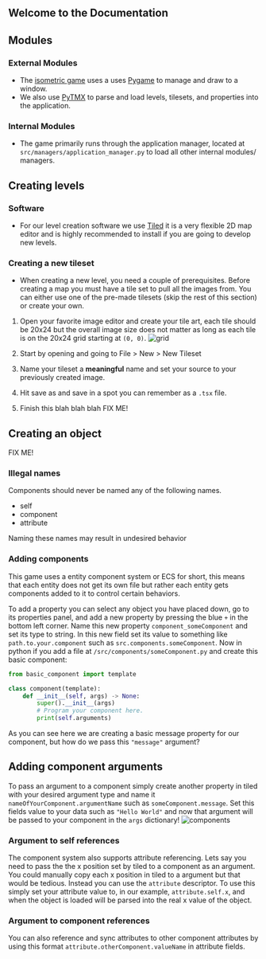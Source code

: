 ## Welcome to the Documentation

## Modules
### External Modules
 - The [isometric game](https://github.com/SoupySoups/isometric) uses a uses [Pygame](https://www.pygame.org) to manage and draw to a window.
 - We also use [PyTMX](https://github.com/bitcraft/pytmx) to parse and load levels, tilesets, and properties into the application.

### Internal Modules 
  - The game primarily runs through the application manager, located at `src/managers/application_manager.py` to load all other internal modules/ managers.

## Creating levels
### Software
 - For our level creation software we use [Tiled](https://www.mapeditor.org/) it is a very flexible 2D map editor and is highly recommended to install if you are going to develop new levels.

### Creating a new tileset
 - When creating a new level, you need a couple of prerequisites. Before creating a map you must have a tile set to pull all the images from. You can either use one of the pre-made tilesets (skip the rest of this section) or create your own.

 1.  Open your favorite image editor and create your tile art, each tile should be 20x24 but the overall image size does not matter as long as each tile is on the 20x24 grid starting at `(0, 0)`.
![grid](/isometric/assets/grid.png)

 2.  Start by opening and going to File > New > New Tileset
 3.  Name your tileset a **meaningful** name and set your source to your previously created image.
 4.  Hit save as and save in a spot you can remember as a `.tsx` file.
 5.  Finish this blah blah blah FIX ME!

## Creating an object
FIX ME!

### Illegal names
Components should never be named any of the following names.
 - self
 - component
 - attribute

Naming these names may result in undesired behavior

### Adding components
This game uses a entity component system or ECS for short, this means that each entity does not get its own file but rather each entity gets components added to it to control certain behaviors.

To add a property you can select any object you have placed down, go to its properties panel, and add a new property by pressing the blue `+` in the bottom left corner. Name this new property `component_someComponent` and set its type to string. In this new field set its value to something like `path.to.your.component` such as `src.components.someComponent`. Now in python if you add a file at `/src/components/someComponent.py` and create this basic component:
```py
from basic_component import template

class component(template):
    def __init__(self, args) -> None:
        super().__init__(args)
        # Program your component here.
        print(self.arguments)
```


As you can see here we are creating a basic message property for our component, but how do we pass this `"message"` argument?

## Adding component arguments
To pass an argument to a component simply create another property in tiled with your desired argument type and name it `nameOfYourComponent.argumentName` such as `someComponent.message`. Set this fields value to your data such as `"Hello World"` and now that argument will be passed to your component in the `args` dictionary!
![components](/isometric/assets/components.png)

### Argument to self references
The component system also supports attribute referencing. Lets say you need to pass the the x position set by tiled to a component as an argument. You could manually copy each x position in tiled to a argument but that would be tedious. Instead you can use the `attribute` descriptor. To use this simply set your attribute value to, in our example, `attribute.self.x`, and when the object is loaded will be parsed into the real x value of the object.

### Argument to component references
You can also reference and sync attributes to other component attributes by using this format `attribute.otherComponent.valueName` in attribute fields.
